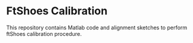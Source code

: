 # FtShoes Calibration

This repository contains Matlab code and alignment sketches to perform ftShoes calibration procedure.
